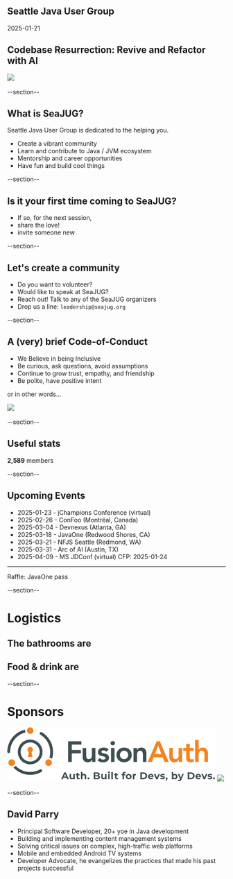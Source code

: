 ## Seattle Java User Group

2025-01-21

## Codebase Resurrection: Revive and Refactor with AI

<img width="450" src="images/seajug.svg" />

--section--

## What is SeaJUG?

Seattle Java User Group is dedicated to the helping you.

* Create a vibrant community
* Learn and contribute to Java / JVM ecosystem
* Mentorship and career opportunities
* Have fun and build cool things

--section--

## Is it your first time coming to SeaJUG?

 * If so, for the next session,
 * share the love!
 * invite someone new

--section--

## Let's create a community

* Do you want to volunteer?
* Would like to speak at SeaJUG?
* Reach out! Talk to any of the SeaJUG organizers
* Drop us a line: `leadership@seajug.org`

--section--

## A (very) brief Code-of-Conduct

* We Believe in being Inclusive
* Be curious, ask questions, avoid assumptions
* Continue to grow trust, empathy, and friendship
* Be polite, have positive intent

or in other words...
<div><img height=400px src="images/nice.jpg" /></div>

--section--

## Useful stats

**2,589** members

--section--

## Upcoming Events

- 2025-01-23 - jChampions Conference (virtual)
- 2025-02-26 - ConFoo (Montréal, Canada)
- 2025-03-04 - Devnexus (Atlanta, GA)
- 2025-03-18 - JavaOne (Redwood Shores, CA)
- 2025-03-21 - NFJS Seattle (Redmond, WA)
- 2025-03-31 - Arc of AI (Austin, TX)
- 2025-04-09 - MS JDConf (virtual) CFP: 2025-01-24

---

Raffle: JavaOne pass

--section--

# Logistics

## The bathrooms are

## Food & drink are

--section--

# Sponsors

<img src="images/fusion-auth.svg" style="background-color: white; height: 125px" />

<img src="images/vmware-logo.svg" style="background-color: white; height: 100px" />

--section--

## David Parry
- Principal Software Developer, 20+ yoe in Java development
- Building and implementing content management systems
- Solving critical issues on complex, high-traffic web platforms
- Mobile and embedded Android TV systems
- Developer Advocate, he evangelizes the practices that made his past projects successful

